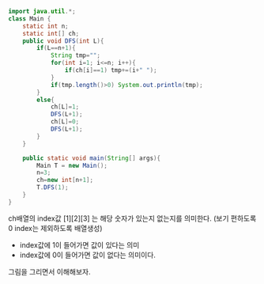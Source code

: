 ```java
import java.util.*;
class Main {
	static int n;
	static int[] ch;
	public void DFS(int L){
		if(L==n+1){
			String tmp="";
			for(int i=1; i<=n; i++){
				if(ch[i]==1) tmp+=(i+" ");
			}
			if(tmp.length()>0) System.out.println(tmp);
		}
		else{
			ch[L]=1;
			DFS(L+1);
			ch[L]=0;
			DFS(L+1);
		}
	}

	public static void main(String[] args){
		Main T = new Main();
		n=3;
		ch=new int[n+1];
		T.DFS(1);
	}
}
```

ch배열의 index값 [1][2][3] 는 해당 숫자가 있는지 없는지를 의미한다. (보기 편하도록 0 index는 제외하도록 배열생성)

- index값에 1이 들어가면 값이 있다는 의미
- index값에 0이 들어가면 값이 없다는 의미이다.

그림을 그리면서 이해해보자.
